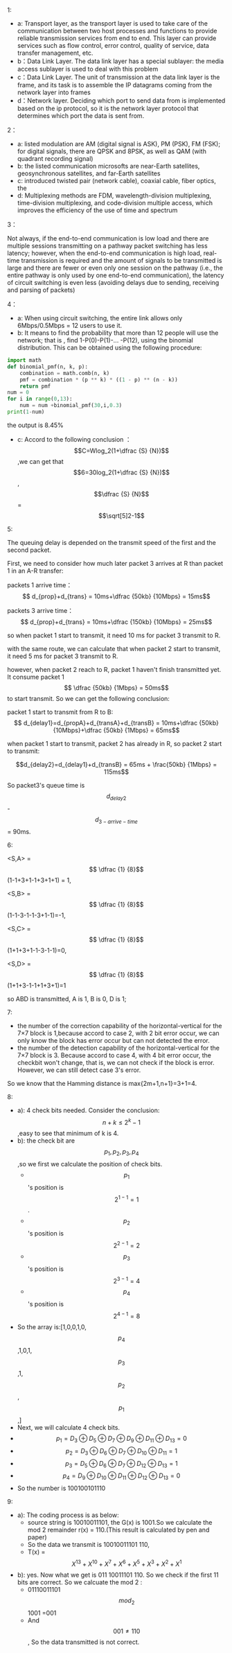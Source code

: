 1:

*  a: Transport layer, as the transport layer is used to take care of the communication between two host processes and functions to provide reliable transmission services from end to end. This layer can provide services such as flow control, error control, quality of service, data transfer management, etc.
* b：Data Link Layer. The data link layer has a special sublayer: the media access sublayer is used to deal with this problem
* c：Data Link Layer. The unit of transmission at the data link layer is the frame, and its task is to assemble the IP datagrams coming from the network layer into frames
* d：Network layer. Deciding which port to send data from is implemented based on the ip protocol, so it is the network layer protocol that determines which port the data is sent from.

2：

* a: listed modulation are AM (digital signal is ASK), PM (PSK), FM (FSK); for digital signals, there are QPSK and 8PSK, as well as QAM (with quadrant recording signal)
* b: the listed communication microsofts are near-Earth satellites, geosynchronous satellites, and far-Earth satellites
* c: introduced twisted pair (network cable), coaxial cable, fiber optics, the
* d: Multiplexing methods are FDM, wavelength-division multiplexing, time-division multiplexing, and code-division multiple access, which improves the efficiency of the use of time and spectrum

3：

Not always, if the end-to-end communication is low load and there are multiple sessions transmitting on a pathway packet switching has less latency; however, when the end-to-end communication is high load, real-time transmission is required and the amount of signals to be transmitted is large and there are fewer or even only one session on the pathway (i.e., the entire pathway is only used by one end-to-end communication), the latency of circuit switching is even less (avoiding delays due to sending, receiving and parsing of packets)

4：

* a: When using circuit switching, the entire link allows only 6Mbps/0.5Mbps = 12 users to use it.
* b: It means to find the probability that more than 12 people will use the network; that is , find 1-P(0)-P(1)-... -P(12), using the binomial distribution. This can be obtained using the following procedure:

~~~python
import math
def binomial_pmf(n, k, p):
    combination = math.comb(n, k)
    pmf = combination * (p ** k) * ((1 - p) ** (n - k))
    return pmf
num = 0
for i in range(0,13):
    num = num +binomial_pmf(30,i,0.3)
print(1-num)
~~~

the output is 8.45%

* c: Accord to the following conclusion ：$$C=Wlog_2(1+\dfrac {S} {N})$$,we can get that $$6=30log_2(1+\dfrac {S} {N})$$,$$\dfrac {S} {N}$$ = $$\sqrt[5]2-1$$

5:

The queuing delay is depended on the transmit speed of the first and the second packet.

First, we need to consider how much later packet 3 arrives at R than packet 1 in an A-R transfer:

packets 1 arrive time： $$ d_{prop}+d_{trans} = 10ms+\dfrac {50kb} {10Mbps}  = 15ms$$ 

packets 3 arrive time： $$ d_{prop}+d_{trans} = 10ms+\dfrac {150kb} {10Mbps}  = 25ms$$ 

so when packet 1 start to transmit, it need 10 ms for packet  3 transmit to R.

with the same route, we can calculate that when packet 2 start to transmit, it need 5 ms for packet 3 transmit to R.

however, when packet 2 reach to R, packet 1 haven't finish transmitted yet. It consume packet 1 $$ \dfrac {50kb} {1Mbps} = 50ms$$ to start transmit. So we can get the following conclusion:

packet 1 start to transmit from R to B: $$ d_{delay1}=d_{propA}+d_{transA}+d_{transB} = 10ms+\dfrac {50kb} {10Mbps}+\dfrac {50kb} {1Mbps}  = 65ms$$ 

when packet 1 start to transmit, packet 2 has already in R, so packet 2 start to transmit:

$$d_{delay2}=d_{delay1}+d_{transB} = 65ms + \frac{50kb} {1Mbps} = 115ms$$

So packet3's queue time is $$d_{delay2}$$ -$$d_{3-arrive-time}$$= 90ms.

6:

<S,A> = $$ \dfrac {1} {8}$$ (1-1+3+1-1+3+1+1) = 1,

<S,B> = $$ \dfrac {1} {8}$$ (1-1-3-1-1-3+1-1)=-1,

<S,C> = $$ \dfrac {1} {8}$$(1+1+3+1-1-3-1-1)=0,

<S,D> = $$ \dfrac {1} {8}$$ (1+1+3-1-1+1+3+1)=1

so ABD is transmitted, A is 1, B is 0, D is 1;

7:

* the number of the correction capability of the horizontal-vertical for the 7×7 block is 1,because accord to case 2, with 2 bit error occur, we can only know the block has error occur but can not detected the error.
* the number of the detection capability of the horizontal-vertical for the 7×7 block is 3. Because accord to case 4, with 4 bit error occur, the checkbit won't change, that is, we can not check if the block is error. However, we can still detect case 3's error.

So we know that the Hamming distance is max{2m+1,n+1}=3+1=4.

8:

* a): 4 check bits needed. Consider the conclusion: $$ n+k \le 2^k-1$$,easy to see that minimum of k is 4.
* b): the check bit are $$p_1,p_2,p_3,p_4$$ ,so we first we calculate the position of check bits.
  * $$p_1$$ 's position is $$2^{1-1}=1$$.
  * $$p_2$$ 's position is $$2^{2-1}=2$$
  * $$p_3$$ 's position is $$2^{3-1}=4$$
  * $$p_4$$ 's position is $$2^{4-1}=8$$
* So the array is:[1,0,0,1,0,$$p_4$$,1,0,1,$$p_3$$,1,$$p_2$$,$$p_1$$,]
* Next, we will calculate 4 check bits. 
* $$p_1 = D_3\oplus D_5 \oplus D_7 \oplus D_9 \oplus D_{11} \oplus D_{13} = 0$$
*  $$p_2 = D_3 \oplus D_6\oplus D_{7} \oplus D_{10} \oplus D_{11} = 1$$
* $$p_3 = D_5 \oplus D_6 \oplus D_7 \oplus D_{12} \oplus D_{13} = 1$$
* $$p_4 = D_9\oplus D_{10} \oplus D_{11} \oplus D_{12} \oplus D_{13} = 0$$
* So the number is 100100101110 

9:

* a): The coding process is as below:
  * source string is 10010011101, the G(x) is 1001.So we calculate the mod 2 remainder r(x) = 110.(This result is calculated by pen and paper)
  * So the data we transmit is 10010011101 110,
  * T(x) = $$X^{13}+X^{10}+X^{7}+X^{6}+X^{5}+X^{3}+X^{2}+X^{1}$$
* b): yes. Now what we get is 011 10011101 110. So we check if the first 11 bits are correct. So we calcuate the mod 2 :
  * 01110011101 $$mod_2$$ 1001 =001
  * And $$ 001 \ne 110$$, So the data transmitted is not correct.